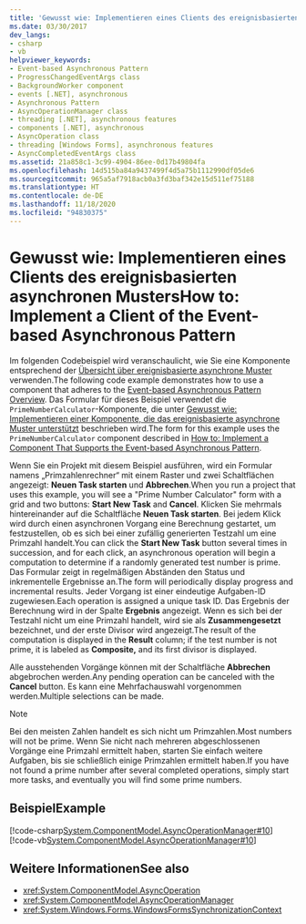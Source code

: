 ```yaml
---
title: 'Gewusst wie: Implementieren eines Clients des ereignisbasierten asynchronen Musters'
ms.date: 03/30/2017
dev_langs:
- csharp
- vb
helpviewer_keywords:
- Event-based Asynchronous Pattern
- ProgressChangedEventArgs class
- BackgroundWorker component
- events [.NET], asynchronous
- Asynchronous Pattern
- AsyncOperationManager class
- threading [.NET], asynchronous features
- components [.NET], asynchronous
- AsyncOperation class
- threading [Windows Forms], asynchronous features
- AsyncCompletedEventArgs class
ms.assetid: 21a858c1-3c99-4904-86ee-0d17b49804fa
ms.openlocfilehash: 14d515ba84a9437499f4d5a75b1112990df05de6
ms.sourcegitcommit: 965a5af7918acb0a3fd3baf342e15d511ef75188
ms.translationtype: HT
ms.contentlocale: de-DE
ms.lasthandoff: 11/18/2020
ms.locfileid: "94830375"
---
```

# <a name="how-to-implement-a-client-of-the-event-based-asynchronous-pattern"></a><span data-ttu-id="69431-102">Gewusst wie: Implementieren eines Clients des ereignisbasierten asynchronen Musters</span><span class="sxs-lookup"><span data-stu-id="69431-102">How to: Implement a Client of the Event-based Asynchronous Pattern</span></span>
<span data-ttu-id="69431-103">Im folgenden Codebeispiel wird veranschaulicht, wie Sie eine Komponente entsprechend der [Übersicht über ereignisbasierte asynchrone Muster](event-based-asynchronous-pattern-overview.md) verwenden.</span><span class="sxs-lookup"><span data-stu-id="69431-103">The following code example demonstrates how to use a component that adheres to the [Event-based Asynchronous Pattern Overview](event-based-asynchronous-pattern-overview.md).</span></span> <span data-ttu-id="69431-104">Das Formular für dieses Beispiel verwendet die `PrimeNumberCalculator`-Komponente, die unter [Gewusst wie: Implementieren einer Komponente, die das ereignisbasierte asynchrone Muster unterstützt](component-that-supports-the-event-based-asynchronous-pattern.md) beschrieben wird.</span><span class="sxs-lookup"><span data-stu-id="69431-104">The form for this example uses the `PrimeNumberCalculator` component described in [How to: Implement a Component That Supports the Event-based Asynchronous Pattern](component-that-supports-the-event-based-asynchronous-pattern.md).</span></span>  
  
 <span data-ttu-id="69431-105">Wenn Sie ein Projekt mit diesem Beispiel ausführen, wird ein Formular namens „Primzahlenrechner“ mit einem Raster und zwei Schaltflächen angezeigt: **Neuen Task starten** und **Abbrechen**.</span><span class="sxs-lookup"><span data-stu-id="69431-105">When you run a project that uses this example, you will see a "Prime Number Calculator" form with a grid and two buttons: **Start New Task** and **Cancel**.</span></span> <span data-ttu-id="69431-106">Klicken Sie mehrmals hintereinander auf die Schaltfläche **Neuen Task starten**. Bei jedem Klick wird durch einen asynchronen Vorgang eine Berechnung gestartet, um festzustellen, ob es sich bei einer zufällig generierten Testzahl um eine Primzahl handelt.</span><span class="sxs-lookup"><span data-stu-id="69431-106">You can click the **Start New Task** button several times in succession, and for each click, an asynchronous operation will begin a computation to determine if a randomly generated test number is prime.</span></span> <span data-ttu-id="69431-107">Das Formular zeigt in regelmäßigen Abständen den Status und inkrementelle Ergebnisse an.</span><span class="sxs-lookup"><span data-stu-id="69431-107">The form will periodically display progress and incremental results.</span></span> <span data-ttu-id="69431-108">Jeder Vorgang ist einer eindeutige Aufgaben-ID zugewiesen.</span><span class="sxs-lookup"><span data-stu-id="69431-108">Each operation is assigned a unique task ID.</span></span> <span data-ttu-id="69431-109">Das Ergebnis der Berechnung wird in der Spalte **Ergebnis** angezeigt. Wenn es sich bei der Testzahl nicht um eine Primzahl handelt, wird sie als **Zusammengesetzt** bezeichnet, und der erste Divisor wird angezeigt.</span><span class="sxs-lookup"><span data-stu-id="69431-109">The result of the computation is displayed in the **Result** column; if the test number is not prime, it is labeled as **Composite,** and its first divisor is displayed.</span></span>  
  
 <span data-ttu-id="69431-110">Alle ausstehenden Vorgänge können mit der Schaltfläche **Abbrechen** abgebrochen werden.</span><span class="sxs-lookup"><span data-stu-id="69431-110">Any pending operation can be canceled with the **Cancel** button.</span></span> <span data-ttu-id="69431-111">Es kann eine Mehrfachauswahl vorgenommen werden.</span><span class="sxs-lookup"><span data-stu-id="69431-111">Multiple selections can be made.</span></span>  
  
> [!NOTE]
> <span data-ttu-id="69431-112">Bei den meisten Zahlen handelt es sich nicht um Primzahlen.</span><span class="sxs-lookup"><span data-stu-id="69431-112">Most numbers will not be prime.</span></span> <span data-ttu-id="69431-113">Wenn Sie nicht nach mehreren abgeschlossenen Vorgänge eine Primzahl ermittelt haben, starten Sie einfach weitere Aufgaben, bis sie schließlich einige Primzahlen ermittelt haben.</span><span class="sxs-lookup"><span data-stu-id="69431-113">If you have not found a prime number after several completed operations, simply start more tasks, and eventually you will find some prime numbers.</span></span>  
  
## <a name="example"></a><span data-ttu-id="69431-114">Beispiel</span><span class="sxs-lookup"><span data-stu-id="69431-114">Example</span></span>  
 [!code-csharp[System.ComponentModel.AsyncOperationManager#10](snippets/component-that-supports-the-event-based-asynchronous-pattern/csharp/primenumbercalculatormain.cs#10)]
 [!code-vb[System.ComponentModel.AsyncOperationManager#10](snippets/component-that-supports-the-event-based-asynchronous-pattern/vb/primenumbercalculatormain.vb#10)]  
  
## <a name="see-also"></a><span data-ttu-id="69431-115">Weitere Informationen</span><span class="sxs-lookup"><span data-stu-id="69431-115">See also</span></span>

- <xref:System.ComponentModel.AsyncOperation>
- <xref:System.ComponentModel.AsyncOperationManager>
- <xref:System.Windows.Forms.WindowsFormsSynchronizationContext>
